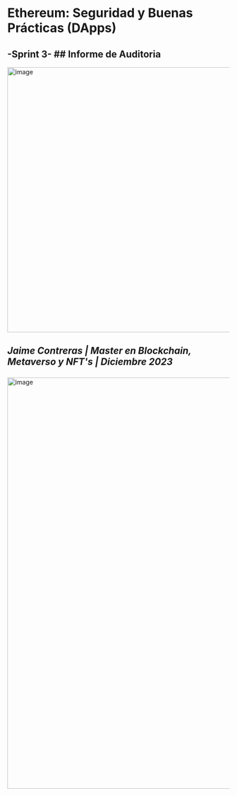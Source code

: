 # Ethereum: Seguridad y Buenas Prácticas (DApps)
## -Sprint 3- ## Informe de Auditoria

<img width="600" alt="image" src="https://github.com/jcontrerasd/Vulnerabilidades-Smart-Contract/assets/27821228/ed857d84-778a-4ec6-967d-9f506d518966">

##  _Jaime Contreras | Master en Blockchain, Metaverso y NFT's | Diciembre 2023_
###



  <img width="931" alt="image" src="https://github.com/jcontrerasd/Vulnerabilidades-Smart-Contract/assets/27821228/e0c501cb-47bd-4c6f-ae8a-b5e6783e8974">

